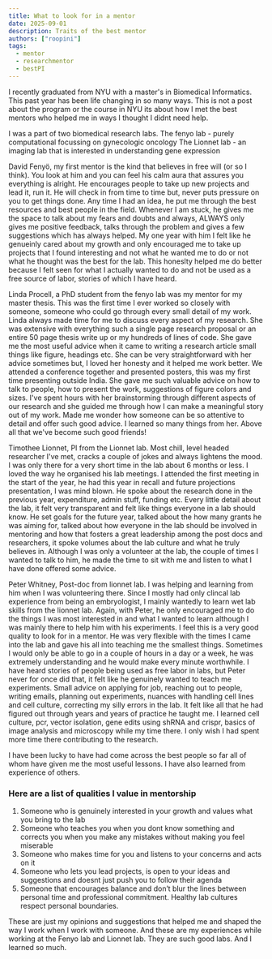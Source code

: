 ```yaml
---
title: What to look for in a mentor
date: 2025-09-01
description: Traits of the best mentor 
authors: ["roopini"]
tags:
  - mentor
  - researchmentor
  - bestPI
---
```

I recently graduated from NYU with a master's in Biomedical Informatics. This past year has been life changing in so many ways. This is not a post about the program or the course in NYU its about how I met the best mentors who helped me in ways I thought I didnt need help. 

I was a part of two biomedical research labs. 
The fenyo lab - purely computational focussing on gynecologic oncology 
The Lionnet lab - an imaging lab that is interested in understanding gene expression

David Fenyö, my first mentor is the kind that believes in free will (or so I think). You look at him and you can feel his calm aura that assures you everything is alright. He encourages people to take up new projects and lead it, run it. He will check in from time to time but, never puts pressure on you to get things done. Any time I had an idea, he put me through the best resources and best people in the field. Whenever I am stuck, he gives me the space to talk about my fears and doubts and always, ALWAYS only gives me positive feedback, talks through the problem and gives a few suggestions which has always helped. My one year with him I felt like he genueinly cared about my growth and only encouraged me to take up projects that I found interesting and not what he wanted me to do or not what he thought was the best for the lab. This honeslty helped me do better because I felt seen for what I actually wanted to do and not be used as a free source of labor, stories of which I have heard.

Linda Procell, a PhD student from the fenyo lab was my mentor for my master thesis. This was the first time I ever worked so closely with someone, someone who could go through every small detail of my work. Linda always made time for me to discuss every aspect of my research. She was extensive with everything such a single page research proposal or an entire 50 page thesis write up or my hundreds of lines of code. She gave me the most useful advice when it came to writing a research article small things like figure, headings etc. She can be very straightforward with her advice sometimes but, I loved her honesty and it helped me work better. We attended a conference together and presented posters, this was my first time presenting outside India. She gave me such valuable advice on how to talk to people, how to present the work, suggestions of figure colors and sizes. I've spent hours with her brainstorming through different aspects of our research and she guided me through how I can make a meaningful story out of my work. Made me wonder how someone can be so attentive to detail and offer such good advice. I learned so many things from her. Above all that we've become such good friends!

Timothee Lionnet, PI from the Lionnet lab. Most chill, level headed researcher I've met, cracks a couple of jokes and always lightens the mood. I was only there for a very short time in the lab about 6 months or less. I loved the way he organised his lab meetings. I attended the first meeting in the start of the year, he had this year in recall and future projections presentation, I was mind blown. He spoke about the research done in the previous year, expenditure, admin stuff, funding etc. Every little detail about the lab, it felt very transparent and felt like things everyone in a lab should know. He set goals for the future year, talked about the how many grants he was aiming for, talked about how everyone in the lab should be involved in mentoring and how that fosters a great leadership among the post docs and researchers, it spoke volumes about the lab culture and what he truly believes in. Although I was only a volunteer at the lab, the couple of times I wanted to talk to him, he made the time to sit with me and listen to what I have done offered some advice. 

Peter Whitney, Post-doc from lionnet lab. I was helping and learning from him when I was volunteering there. Since I mostly had only clincal lab experience from being an embryologist, I mainly wantedly to learn wet lab skills from the lionnet lab. Again, with Peter, he only encouraged me to do the things I was most interested in and what I wanted to learn  although I was mainly there to help him with his experiments. I feel this is a very good quality to look for in a mentor. He was very flexible with the times I came into the lab and gave his all into teaching me the smallest things. Sometimes I would only be able to go in a couple of hours in a day or a week, he was extremely understanding and he would make every minute worthwhile. I have heard stories of people being used as free labor in labs, but Peter never for once did that, it felt like he genuinely wanted to teach me experiments. Small advice on applying for job, reaching out to people, writing emails, planning out experiments, nuances with handling cell lines and cell culture, correcting my silly errors in the lab. It felt like all that he had figured out through years and years of practice he taught me. I learned cell culture, pcr, vector isolation, gene edits using shRNA and crispr, basics of image analysis and microscopy while my time there. I only wish I had spent more time there contributing to the research. 

I have been lucky to have had come across the best people so far all of whom have given me the most useful lessons. I have also learned from experience of others. 

### Here are a list of qualities I value in mentorship
1. Someone who is genuinely interested in your growth and values what you bring to the lab
2. Someone who teaches you when you dont know something and corrects you when you make any mistakes without making you feel miserable
2. Someone who makes time for you and listens to your concerns and acts on it
3. Someone who lets you lead projects, is open to your ideas and suggestions and doesnt just push you to follow their agenda
4. Someone that encourages balance and don’t blur the lines between personal time and professional commitment. Healthy lab cultures respect personal boundaries.

These are just my opinions and suggestions that helped me and shaped the way I work when I work with someone. And these are my experiences while working at the Fenyo lab and Lionnet lab. They are such good labs. And I learned so much.  